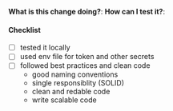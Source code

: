 **What is this change doing?**:
**How can I test it?**:

#### Checklist

- [ ] tested it locally
- [ ] used env file for token and other secrets
- [ ] followed best practices and clean code
  - good naming conventions
  - single responsiblity (SOLID)
  - clean and redable code
  - write scalable code
